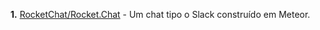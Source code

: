 **1.** [RocketChat/Rocket.Chat](https://github.com/RocketChat/Rocket.Chat/) - Um chat tipo o Slack construído em Meteor.
